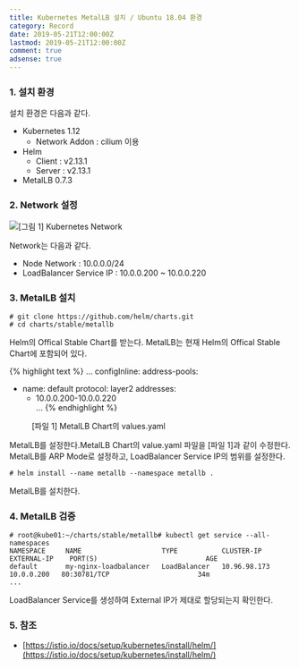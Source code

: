 ```yaml
---
title: Kubernetes MetalLB 설치 / Ubuntu 18.04 환경
category: Record
date: 2019-05-21T12:00:00Z
lastmod: 2019-05-21T12:00:00Z
comment: true
adsense: true
---
```


### 1. 설치 환경

설치 환경은 다음과 같다.
* Kubernetes 1.12
  * Network Addon : cilium 이용
* Helm
  * Client : v2.13.1
  * Server : v2.13.1
* MetalLB 0.7.3

### 2. Network 설정

![[그림 1] Kubernetes Network]({{site.baseurl}}/images/record/Kubernetes_MetalLB_Install_Ubuntu_18.04/Kubernetes_Network.PNG)

Network는 다음과 같다.
* Node Network : 10.0.0.0/24
* LoadBalancer Service IP : 10.0.0.200 ~ 10.0.0.220

### 3. MetalLB 설치

~~~
# git clone https://github.com/helm/charts.git
# cd charts/stable/metallb
~~~

Helm의 Offical Stable Chart를 받는다. MetalLB는 현재 Helm의 Offical Stable Chart에 포함되어 있다.

{% highlight text %}
...
configInline:
  address-pools:
  - name: default
    protocol: layer2
    addresses:
    - 10.0.0.200-10.0.0.220    
...
{% endhighlight %}
<figure>
<figcaption class="caption">[파일 1] MetalLB Chart의 values.yaml</figcaption>
</figure>

MetalLB를 설정한다.MetalLB Chart의 value.yaml 파일을 [파일 1]과 같이 수정한다. MetalLB를 ARP Mode로 설정하고, LoadBalancer Service IP의 범위를 설정한다.

~~~
# helm install --name metallb --namespace metallb .
~~~

MetalLB를 설치한다.

### 4. MetalLB 검증

~~~
# root@kube01:~/charts/stable/metallb# kubectl get service --all-namespaces
NAMESPACE     NAME                    TYPE           CLUSTER-IP       EXTERNAL-IP    PORT(S)                           AGE
default       my-nginx-loadbalancer   LoadBalancer   10.96.98.173     10.0.0.200   80:30781/TCP                      34m
...                                                                             
~~~

LoadBalancer Service를 생성하여 External IP가 제대로 할당되는지 확인한다.

### 5. 참조

* [https://istio.io/docs/setup/kubernetes/install/helm/](https://istio.io/docs/setup/kubernetes/install/helm/)